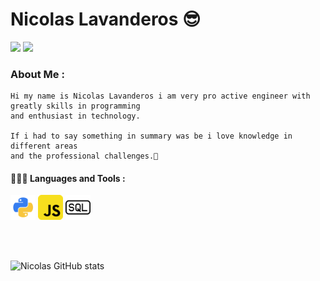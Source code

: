 
# Nicolas Lavanderos 😎
  
  [<img src="https://img.icons8.com/color/48/000000/linkedin.png" width="4.5%"/>](https://www.linkedin.com/in/nicol%C3%A1s-lavanderos-flores-31779118b/)
  [<img src="https://img.icons8.com/color/48/000000/stackoverflow.png" width="4.5%"/>](https://stackoverflow.com/users/12532945/setxh)
  
  ### About Me :
  
    Hi my name is Nicolas Lavanderos i am very pro active engineer with greatly skills in programming 
    and enthusiast in technology.

    If i had to say something in summary was be i love knowledge in different areas 
    and the professional challenges.🙌
    
  #### 👨🏻‍💻 Languages and Tools :
  
  <code><img height="40" src="https://github.com/nlavanderos/nlavanderos/blob/master/images/python_18894.png"></code>
  <code><img height="40" src="https://github.com/nlavanderos/nlavanderos/blob/master/images/javascript_icon_130900.png"></code>
  <code><img height="40" src="https://github.com/nlavanderos/nlavanderos/blob/master/images/sql-file-rounded-rectangular-outlined-interface-symbol_icon-icons.com_57503.png"></code>
  
  <br></br>
 
 
  ![Nicolas GitHub stats](https://github-readme-stats.vercel.app/api?username=nlavanderos&show_icons=true&theme=dark)
